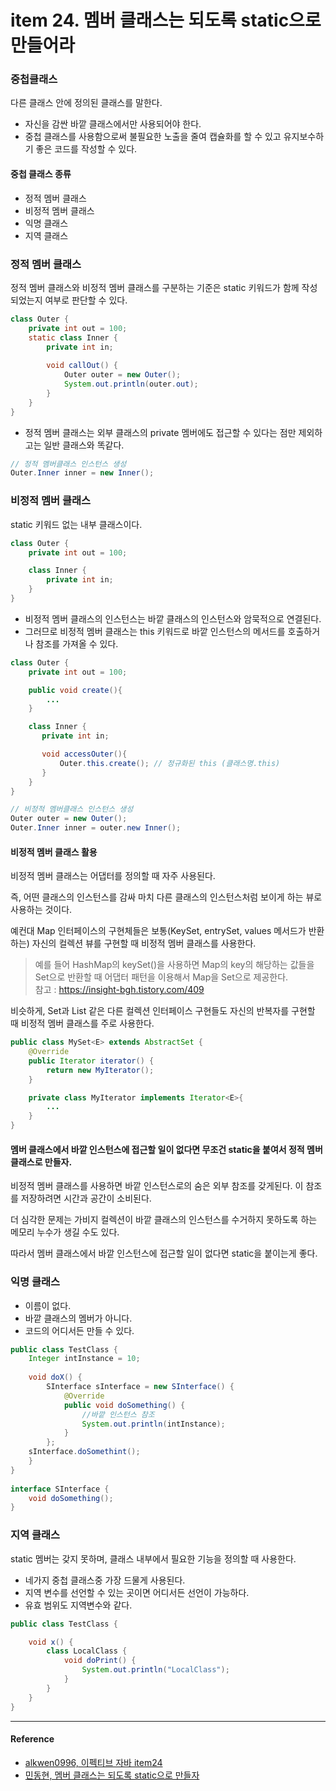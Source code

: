 # item 24. 멤버 클래스는 되도록 static으로 만들어라

### 중첩클래스

다른 클래스 안에 정의된 클래스를 말한다.

* 자신을 감싼 바깥 클래스에서만 사용되어야 한다.
* 중첩 클래스를 사용함으로써 불필요한 노출을 줄여 캡슐화를 할 수 있고 유지보수하기 좋은 코드를 작성할 수 있다.

#### 중첩 클래스 종류

* 정적 멤버 클래스
* 비정적 멤버 클래스
* 익명 클래스
* 지역 클래스

### 정적 멤버 클래스

정적 멤버 클래스와 비정적 멤버 클래스를 구분하는 기준은 static 키워드가 함께 작성되었는지 여부로 판단할 수 있다.

```java
class Outer { 
    private int out = 100;
    static class Inner { 
        private int in;
		
        void callOut() {
            Outer outer = new Outer();
            System.out.println(outer.out);
        }
    }
}
```

* 정적 멤버 클래스는 외부 클래스의 private 멤버에도 접근할 수 있다는 점만 제외하고는 일반 클래스와 똑같다.

```java
// 정적 멤버클래스 인스턴스 생성
Outer.Inner inner = new Inner();
```

### 비정적 멤버 클래스

static 키워드 없는 내부 클래스이다.

```java
class Outer {
    private int out = 100;

    class Inner {
        private int in;
    }
}
```

* 비정적 멤버 클래스의 인스턴스는 바깥 클래스의 인스턴스와 암묵적으로 연결된다.
* 그러므로 비정적 멤버 클래스는 this 키워드로 바깥 인스턴스의 메서드를 호출하거나 참조를 가져올 수 있다.

```java
class Outer {
    private int out = 100;

    public void create(){
        ...
    }

    class Inner {
       private int in;

       void accessOuter(){
           Outer.this.create(); // 정규화된 this (클래스명.this)
       }
    }
}
```

```java
// 비정적 멤버클래스 인스턴스 생성
Outer outer = new Outer();
Outer.Inner inner = outer.new Inner();
```

#### 비정적 멤버 클래스 활용

비정적 멤버 클래스는 어댑터를 정의할 때 자주 사용된다.

즉, 어떤 클래스의 인스턴스를 감싸 마치 다른 클래스의 인스턴스처럼 보이게 하는 뷰로 사용하는 것이다.

예컨대 Map 인터페이스의 구현체들은 보통(KeySet, entrySet, values 메서드가 반환하는) 자신의 컬렉션 뷰를 구현할 때 비정적 멤버 클래스를 사용한다.

> 예를 들어 HashMap의 keySet()을 사용하면 Map의 key의 해당하는 값들을 Set으로 반환할 때 어댑터 패턴을 이용해서 Map을 Set으로 제공한다.\
> 참고 : https://insight-bgh.tistory.com/409

비슷하게, Set과 List 같은 다른 컬렉션 인터페이스 구현들도 자신의 반복자를 구현할 때 비정적 멤버 클래스를 주로 사용한다.

```java
public class MySet<E> extends AbstractSet {
    @Override
    public Iterator iterator() {
        return new MyIterator();
    }

    private class MyIterator implements Iterator<E>{
        ...
    }
}
```

#### 멤버 클래스에서 바깥 인스턴스에 접근할 일이 없다면 무조건 static을 붙여서 정적 멤버 클래스로 만들자.

비정적 멤버 클래스를 사용하면 바깥 인스턴스로의 숨은 외부 참조를 갖게된다. 이 참조를 저장하려면 시간과 공간이 소비된다.

더 심각한 문제는 가비지 컬렉션이 바깥 클래스의 인스턴스를 수거하지 못하도록 하는 메모리 누수가 생길 수도 있다.

따라서 멤버 클래스에서 바깥 인스턴스에 접근할 일이 없다면 static을 붙이는게 좋다.

### 익명 클래스

* 이름이 없다.
* 바깥 클래스의 멤버가 아니다.
* 코드의 어디서든 만들 수 있다.

```java
public class TestClass {
    Integer intInstance = 10;
    
    void doX() {
        SInterface sInterface = new SInterface() {
            @Override
            public void doSomething() {
                //바깥 인스턴스 참조
                System.out.println(intInstance);
            }
        };
	sInterface.doSomethint();
    }
}
    
interface SInterface {
    void doSomething();
}
```

### 지역 클래스

static 멤버는 갖지 못하며, 클래스 내부에서 필요한 기능을 정의할 때 사용한다.

* 네가지 중첩 클래스중 가장 드물게 사용된다.
* 지역 변수를 선언할 수 있는 곳이면 어디서든 선언이 가능하다.
* 유효 범위도 지역변수와 같다.

```java
public class TestClass {

    void x() {
        class LocalClass {
            void doPrint() {
                System.out.println("LocalClass");
            }
        }
    }   
}
```

***

#### Reference

* [alkwen0996, 이펙티브 자바 item24](https://velog.io/@alkwen0996/%EC%9D%B4%ED%8E%99%ED%8B%B0%EB%B8%8C-%EC%9E%90%EB%B0%94-%EC%95%84%EC%9D%B4%ED%85%9C24-%EB%A9%A4%EB%B2%84-%ED%81%B4%EB%9E%98%EC%8A%A4%EB%8A%94-%EB%90%98%EB%8F%84%EB%A1%9D-static%EC%9C%BC%EB%A1%9C-%EB%A7%8C%EB%93%A4%EC%96%B4%EB%9D%BC)
* [민동현, 멤버 클래스는 되도록 static으로 만들자](https://donghyeon.dev/%EC%9D%B4%ED%8E%99%ED%8B%B0%EB%B8%8C%EC%9E%90%EB%B0%94/2021/03/13/%EB%A9%A4%EB%B2%84-%ED%81%B4%EB%9E%98%EC%8A%A4%EB%8A%94-%EB%90%98%EB%8F%84%EB%A1%9D-static%EC%9C%BC%EB%A1%9C-%EB%A7%8C%EB%93%A4%EC%9E%90/)

